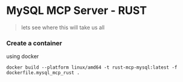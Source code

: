 # MySQL MCP Server - RUST
> lets see where this will take us all

### Create a container
using docker
```
docker build --platform linux/amd64 -t rust-mcp-mysql:latest -f dockerfile.mysql_mcp_rust .
```
